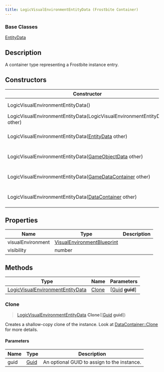 ```yaml
---
title: LogicVisualEnvironmentEntityData (Frostbite Container)
---
```

### Base Classes

[EntityData](EntityData)

## Description

A container type representing a Frostbite instance entry.

## Constructors

| Constructor                                                                                 | Description                                                                                                                                             |
| ------------------------------------------------------------------------------------------- | ------------------------------------------------------------------------------------------------------------------------------------------------------- |
| LogicVisualEnvironmentEntityData()                                                          | Create a new instance of this container type.                                                                                                           |
| LogicVisualEnvironmentEntityData(LogicVisualEnvironmentEntityData other)                    | Create a reference copy of an instance of the same type.                                                                                                |
| LogicVisualEnvironmentEntityData([EntityData](EntityData) other)                            | Upcast an instance of type [EntityData](EntityData) to [LogicVisualEnvironmentEntityData](LogicVisualEnvironmentEntityData).                            |
| LogicVisualEnvironmentEntityData([GameObjectData](GameObjectData) other)                    | Upcast an instance of type [GameObjectData](GameObjectData) to [LogicVisualEnvironmentEntityData](LogicVisualEnvironmentEntityData).                    |
| LogicVisualEnvironmentEntityData([GameDataContainer](GameDataContainer) other)              | Upcast an instance of type [GameDataContainer](GameDataContainer) to [LogicVisualEnvironmentEntityData](LogicVisualEnvironmentEntityData).              |
| LogicVisualEnvironmentEntityData([DataContainer](/vext/ref/cls/shr/datacontainer) other) | Upcast an instance of type [DataContainer](/vext/ref/cls/shr/datacontainer) to [LogicVisualEnvironmentEntityData](LogicVisualEnvironmentEntityData). |

## Properties

| Name              | Type                                                     | Description |
| ----------------- | -------------------------------------------------------- | ----------- |
| visualEnvironment | [VisualEnvironmentBlueprint](VisualEnvironmentBlueprint) |             |
| visibility        | number                                                   |             |

## Methods

| Type                                                                 | Name            | Parameters                                     |
| -------------------------------------------------------------------- | --------------- | ---------------------------------------------- |
| [LogicVisualEnvironmentEntityData](LogicVisualEnvironmentEntityData) | [Clone](#clone) | \[[Guid](/vext/ref/cls/shr/guid) **guid**\] |

### Clone

> [LogicVisualEnvironmentEntityData](LogicVisualEnvironmentEntityData) **Clone**(\[[Guid](/vext/ref/cls/shr/guid) **guid**\])

Creates a shallow-copy clone of the instance. Look at [DataContainer::Clone](/vext/ref/cls/shr/datacontainer#clone) for more details.

#### Parameters

| Name | Type         | Description                                 |
| ---- | ------------ | ------------------------------------------- |
| guid | [Guid](Guid) | An optional GUID to assign to the instance. |
